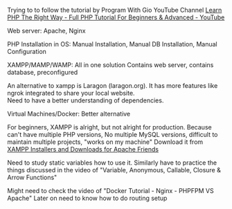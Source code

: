 Trying to to follow the tutorial by Program With Gio YouTube Channel [Learn PHP The Right Way - Full PHP Tutorial For Beginners & Advanced - YouTube](https://www.youtube.com/playlist?list=PLr3d3QYzkw2xabQRUpcZ_IBk9W50M9pe-)

Web server: Apache, Nginx

PHP Installation in OS: Manual Installation, Manual DB Installation, Manual Configuration

XAMPP/MAMP/WAMP: All in one solution
Contains web server, contains database, preconfigured

An alternative to xampp is Laragon (laragon.org). It has more features like ngrok integrated to share your local website.  
Need to have a better understanding of dependencies.

Virtual Machines/Docker: Better alternative


For beginners, XAMPP is alright, but not alright for production.
Because can't have multiple PHP versions, No multiple MySQL versions, difficult to maintain multiple projects, "works on my machine"
Download it from [XAMPP Installers and Downloads for Apache Friends](https://www.apachefriends.org/index.html)


Need to study static variables how to use it. 
Similarly have to practice the things discussed in the video of "Variable, Anonymous, Callable, Closure & Arrow Functions"

Might need to check the video of "Docker Tutorial - Nginx - PHPFPM VS Apache"
Later on need to know how to do routing setup




